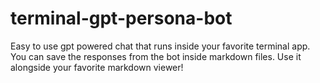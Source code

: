 # terminal-gpt-persona-bot

Easy to use gpt powered chat that runs inside your favorite terminal app. 
You can save the responses from the bot inside markdown files. Use it alongside your favorite markdown viewer!
